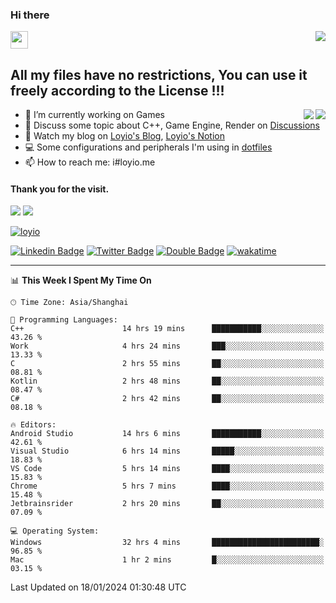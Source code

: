 <h3 align="left">Hi there</h3>
<img src='https://em-content.zobj.net/source/animated-noto-color-emoji/356/waving-hand_light-skin-tone_1f44b-1f3fb_1f3fb.gif' width='28' />
<a align="right" href="https://github.com/loyio/loyio/blob/master/STAR/README.md"><img align="right" src="https://img.shields.io/badge/LOYIO-STAR-green" /></a>

## All my files have no restrictions, You can use it freely according to the License !!!

<a href="https://github.com/loyio#gh-light-mode-only">
     <img align="right"  src="https://loy-readme.vercel.app/api/top-langs/?username=loyio&langs_count=6&hide=css,html,jupyter%20notebook" />
</a>

<a href="https://github.com/loyio#gh-dark-mode-only">
  <img align="right"  src="https://loy-readme.vercel.app/api/top-langs/?username=loyio&langs_count=6&theme=slateorange&hide=css,html,jupyter%20notebook" />
</a>



- 🔭 I’m currently working on Games
- 💬 Discuss some topic about C++, Game Engine, Render on [Discussions](https://github.com/loyio/loyio/discussions)
- 📔 Watch my blog on [Loyio's Blog](https://loyio.me), [Loyio's Notion](https://loyio.notion.site/loyio/Loyio-s-Dashboard-2f56bd29222a445ea9d9e8802a1ac83b)
- 💻 Some configurations and peripherals I'm using in [dotfiles](https://github.com/loyio/dotfiles)
- 📫 How to reach me: i#loyio.me


#### Thank you for the visit.
<img src="http://profile-counter.glitch.me/loyio/count.svg" />

<img src="https://loy-readme.vercel.app/api?username=loyio&show_icons=true&hide=stars&include_all_commits=true&hide_title=true&theme=slateorange" />

     

[![loyio](https://github-profile-trophy.vercel.app/?username=loyio&theme=onedark&column=4)](https://github.com/loyio)

[![Linkedin Badge](https://img.shields.io/badge/-@loyio-0077b5?style=flat-square&logo=Linkedin&logoColor=white&labelColor=0077b5&link=https://www.linkedin.com/in/loyio-hex-363172158/)](https://www.linkedin.com/in/loyio-hex-363172158/)
[![Twitter Badge](https://img.shields.io/badge/-@loyiome-000000?style=flat-square&labelColor=000000&logo=x&logoColor=white&link=https://twitter.com/loyiome)](https://twitter.com/loyiome)
[![Double Badge](https://img.shields.io/badge/@loyio-007722?style=flat&logo=Douban&logoColor=white)](https://www.douban.com/people/susmote)
[![wakatime](https://wakatime.com/badge/user/c0ddc104-5a20-41d1-ab9a-c4d9ea20a4d9.svg)](https://wakatime.com/@c0ddc104-5a20-41d1-ab9a-c4d9ea20a4d9)

-------
<!--START_SECTION:waka-->
📊 **This Week I Spent My Time On** 

```text
🕑︎ Time Zone: Asia/Shanghai

💬 Programming Languages: 
C++                      14 hrs 19 mins      ███████████░░░░░░░░░░░░░░   43.26 % 
Work                     4 hrs 24 mins       ███░░░░░░░░░░░░░░░░░░░░░░   13.33 % 
C                        2 hrs 55 mins       ██░░░░░░░░░░░░░░░░░░░░░░░   08.81 % 
Kotlin                   2 hrs 48 mins       ██░░░░░░░░░░░░░░░░░░░░░░░   08.47 % 
C#                       2 hrs 42 mins       ██░░░░░░░░░░░░░░░░░░░░░░░   08.18 % 

🔥 Editors: 
Android Studio           14 hrs 6 mins       ███████████░░░░░░░░░░░░░░   42.61 % 
Visual Studio            6 hrs 14 mins       █████░░░░░░░░░░░░░░░░░░░░   18.83 % 
VS Code                  5 hrs 14 mins       ████░░░░░░░░░░░░░░░░░░░░░   15.83 % 
Chrome                   5 hrs 7 mins        ████░░░░░░░░░░░░░░░░░░░░░   15.48 % 
Jetbrainsrider           2 hrs 20 mins       ██░░░░░░░░░░░░░░░░░░░░░░░   07.09 % 

💻 Operating System: 
Windows                  32 hrs 4 mins       ████████████████████████░   96.85 % 
Mac                      1 hr 2 mins         █░░░░░░░░░░░░░░░░░░░░░░░░   03.15 % 
```


 Last Updated on 18/01/2024 01:30:48 UTC
<!--END_SECTION:waka-->
